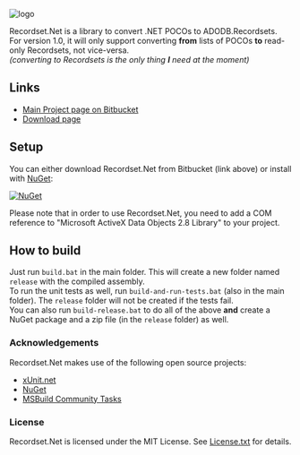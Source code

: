 ![logo](https://bitbucket.org/christianspecht/recordset.net/raw/tip/img/logo64x64.png)

Recordset.Net is a library to convert .NET POCOs to ADODB.Recordsets.  
For version 1.0, it will only support converting **from** lists of POCOs **to** read-only Recordsets, not vice-versa.  
*(converting to Recordsets is the only thing **I** need at the moment)*

## Links

- [Main Project page on Bitbucket](https://bitbucket.org/christianspecht/recordset.net)
- [Download page](https://bitbucket.org/christianspecht/recordset.net/downloads)

## Setup

You can either download Recordset.Net from Bitbucket (link above) or install with [NuGet](https://nuget.org/):

[![NuGet](https://bitbucket.org/christianspecht/recordset.net/raw/tip/img/nuget.png)](https://nuget.org/packages/Recordset.Net)

Please note that in order to use Recordset.Net, you need to add a COM reference to "Microsoft ActiveX Data Objects 2.8 Library" to your project.


## How to build

Just run `build.bat` in the main folder. This will create a new folder named `release` with the compiled assembly.  
To run the unit tests as well, run `build-and-run-tests.bat` (also in the main folder). The `release` folder will not be created if the tests fail.  
You can also run `build-release.bat` to do all of the above **and** create a NuGet package and a zip file (in the `release` folder) as well.


### Acknowledgements

Recordset.Net makes use of the following open source projects:

 - [xUnit.net](http://xunit.codeplex.com/)
 - [NuGet](http://nuget.codeplex.com/)
 - [MSBuild Community Tasks](http://msbuildtasks.tigris.org/)
 
### License

Recordset.Net is licensed under the MIT License. See [License.txt](https://bitbucket.org/christianspecht/recordset.net/raw/tip/License.txt) for details.